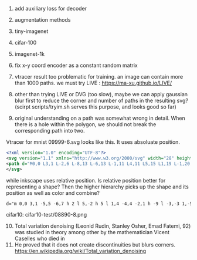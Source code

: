 1. add auxiliary loss for decoder
2. augmentation methods
3. tiny-imagenet
4. cifar-100
5. imagenet-1k
6. fix x-y coord encoder as a constant random matrix
7. vtracer result too problematic for training. an image can contain more than
1000 paths. we must try LIVE : https://ma-xu.github.io/LIVE/
8. other than trying LIVE or DVG (too slow), maybe we can apply gaussian blur 
first to reduce the corner and number of paths in the resulting svg?
(scirpt scripts/tryim.sh serves this purpose, and looks good so far)

9. original understanding on a path was somewhat wrong in detail. When there is
a hole within the polygon, we should not break the corresponding path into two.

Vtracer for mnist 09999-6.svg looks like this. It uses absoluate position.
```xml
<?xml version="1.0" encoding="UTF-8"?>
<svg version="1.1" xmlns="http://www.w3.org/2000/svg" width="28" height="28">
<path d="M0,0 L3,1 L-2,6 L-8,13 L-6,13 L-1,11 L4,11 L5,15 L1,19 L-1,20 L-10,20 L-13,17 L-12,12 L-7,5 L-9,4 Z M-4,15 L-5,17 L0,17 L1,15 Z " fill="#000000" transform="translate(19,2)"/>
</svg>
```

while inkscape uses relative position. Is relative position better for representing
a shape? Then the higher hierarchy picks up the shape and its position as well
as color and combine?
```xml
d="m 0,0 3,1 -5,5 -6,7 h 2 l 5,-2 h 5 l 1,4 -4,4 -2,1 h -9 l -3,-3 1,-5 5,-7 -2,-1 z m -4,15 -1,2 h 5 l 1,-2 z"
```

cifar10: cifar10-test/08890-8.png


10. Total variation denoising (Leonid Rudin, Stanley Osher, Emad Fatemi, 92) was
studied in theory among other by the mathematician Vicent Caselles who died in
2013. He proved  that it does not create discontinuities but blurs corners.
https://en.wikipedia.org/wiki/Total_variation_denoising

